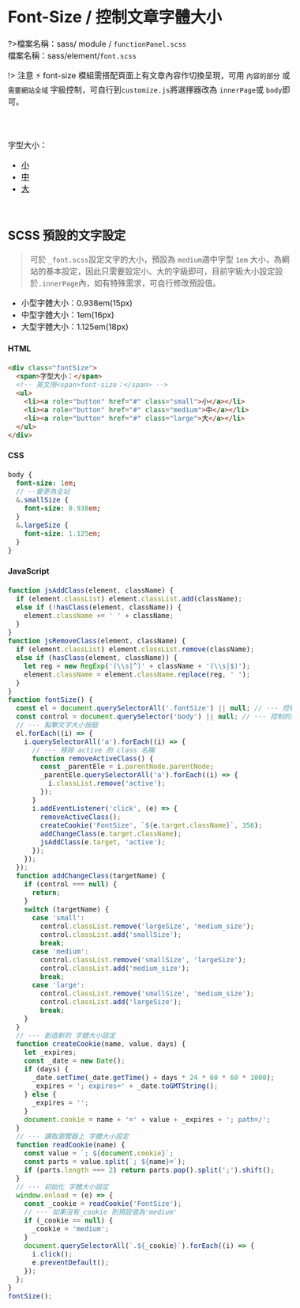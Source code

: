# Font-Size / 控制文章字體大小

?>檔案名稱：sass/ module / `functionPanel.scss`<br>
檔案名稱：sass/element/`font.scss`<br>

!> 注意 :zap: font-size 模組需搭配頁面上有文章內容作切換呈現，可用 `內容的部分` 或 `需要網站全域` 字級控制，可自行到`customize.js`將選擇器改為 `innerPage`或 `body`即可。

<!-- 文字大小 -->
  <div class="fontSize">
    <span>字型大小：</span>
    <!-- 英文用<span>font-size：</span> -->
    <ul>
      <li><a role="button" href="javascript:;" class="small">小</a></li>
      <li><a role="button" href="javascript:;" class="medium">中</a></li>
      <li><a role="button" href="javascript:;" class="large">大</a></li>
    </ul>
  </div>

<!-- <iframe height="265" style="width: 100%;" scrolling="no" title="Font-Size / 控制文章字體大小" src="https://codepen.io/u00hyui/embed/wvJvqPx?height=265&theme-id=dark&default-tab=html,result" frameborder="no" loading="lazy" allowtransparency="true" allowfullscreen="true">
  See the Pen <a href='https://codepen.io/u00hyui/pen/wvJvqPx'>Font-Size / 控制文章字體大小</a> by u00hyui
  (<a href='https://codepen.io/u00hyui'>@u00hyui</a>) on <a href='https://codepen.io'>CodePen</a>.
</iframe> -->

## SCSS 預設的文字設定

> 可於 `_font.scss`設定文字的大小，預設為 `medium`適中字型 `1em` 大小，為網站的基本設定，因此只需要設定小、大的字級即可，目前字級大小設定設於`.innerPage`內，如有特殊需求，可自行修改預設值。

- 小型字體大小：0.938em(15px)
- 中型字體大小：1em(16px)
- 大型字體大小：1.125em(18px)

<!-- tabs:start -->

#### **HTML**

```html
<div class="fontSize">
  <span>字型大小：</span>
  <!-- 英文用<span>font-size：</span> -->
  <ul>
    <li><a role="button" href="#" class="small">小</a></li>
    <li><a role="button" href="#" class="medium">中</a></li>
    <li><a role="button" href="#" class="large">大</a></li>
  </ul>
</div>
```

#### **CSS**

```sass
body {
  font-size: 1em;
  // --變更為全站
  &.smallSize {
    font-size: 0.938em;
  }
  &.largeSize {
    font-size: 1.125em;
  }
}
```

#### **JavaScript**

```javascript
function jsAddClass(element, className) {
  if (element.classList) element.classList.add(className);
  else if (!hasClass(element, className)) {
    element.className += ' ' + className;
  }
}
function jsRemoveClass(element, className) {
  if (element.classList) element.classList.remove(className);
  else if (hasClass(element, className)) {
    let reg = new RegExp('(\\s|^)' + className + '(\\s|$)');
    element.className = element.className.replace(reg, ' ');
  }
}
function fontSize() {
  const el = document.querySelectorAll('.fontSize') || null; // --- 控制的對象
  const control = document.querySelector('body') || null; // --- 控制的對象名稱
  // --- 點擊文字大小按鈕
  el.forEach((i) => {
    i.querySelectorAll('a').forEach((i) => {
      // --- 移除 active 的 class 名稱
      function removeActiveClass() {
        const _parentEle = i.parentNode.parentNode;
        _parentEle.querySelectorAll('a').forEach((i) => {
          i.classList.remove('active');
        });
      }
      i.addEventListener('click', (e) => {
        removeActiveClass();
        createCookie('FontSize', `${e.target.className}`, 356);
        addChangeClass(e.target.className);
        jsAddClass(e.target, 'active');
      });
    });
  });
  function addChangeClass(targetName) {
    if (control === null) {
      return;
    }
    switch (targetName) {
      case 'small':
        control.classList.remove('largeSize', 'medium_size');
        control.classList.add('smallSize');
        break;
      case 'medium':
        control.classList.remove('smallSize', 'largeSize');
        control.classList.add('medium_size');
        break;
      case 'large':
        control.classList.remove('smallSize', 'medium_size');
        control.classList.add('largeSize');
        break;
    }
  }
  // --- 創造新的 字體大小設定
  function createCookie(name, value, days) {
    let _expires;
    const _date = new Date();
    if (days) {
      _date.setTime(_date.getTime() + days * 24 * 60 * 60 * 1000);
      _expires = '; expires=' + _date.toGMTString();
    } else {
      _expires = '';
    }
    document.cookie = name + '=' + value + _expires + '; path=/';
  }
  // --- 讀取瀏覽器上 字體大小設定
  function readCookie(name) {
    const value = `; ${document.cookie}`;
    const parts = value.split(`; ${name}=`);
    if (parts.length === 2) return parts.pop().split(';').shift();
  }
  // --- 初始化 字體大小設定
  window.onload = (e) => {
    const _cookie = readCookie('FontSize');
    // --- 如果沒有_cookie 則預設值為'medium'
    if (_cookie == null) {
      _cookie = 'medium';
    }
    document.querySelectorAll(`.${_cookie}`).forEach((i) => {
      i.click();
      e.preventDefault();
    });
  };
}
fontSize();
```

<!-- tabs:end -->

<link rel="stylesheet" href="https://hywebu00.github.io/HyUI_v4.0/css/style.css" />
<style>
  .fontSize{
    margin:4em 0;
  }
  .fontSize a{
    color: #000 !important;
    font-weight: 400 !important;
  }
   .fontSize a.active{
    color:#fff !important;
  }
  .fontSize a:hover{
    color:#fff !important;
  }
  body.largeSize {
    font-size: 1.125em;
  }
  body.smallSize {
    font-size: 0.938em;
  }
  body{
     font-size: 1em;
  }
</style>
<script>
  function jsAddClass(element, className) {
  if (element.classList) element.classList.add(className);
  else if (!hasClass(element, className)) {
    element.className += ' ' + className;
  }
}
function jsRemoveClass(element, className) {
  if (element.classList) element.classList.remove(className);
  else if (hasClass(element, className)) {
    let reg = new RegExp('(\\s|^)' + className + '(\\s|$)');
    element.className = element.className.replace(reg, ' ');
  }
}
  function fontSize() {
  const el = document.querySelectorAll('.fontSize') || null; // --- 控制的對象
  const control = document.querySelector('body') || null; // --- 控制的對象名稱
  // --- 點擊文字大小按鈕
  el.forEach((i) => {
    i.querySelectorAll('a').forEach((i) => {
      // --- 移除 active 的 class 名稱
      function removeActiveClass() {
        const _parentEle = i.parentNode.parentNode;
        _parentEle.querySelectorAll('a').forEach((i) => {
          i.classList.remove('active');
        });
      }
      i.addEventListener('click', (e) => {
        removeActiveClass();
        createCookie('FontSize', `${e.target.className}`, 356);
        addChangeClass(e.target.className);
        jsAddClass(e.target, 'active');
      });
    });
  });
  function addChangeClass(targetName) {
    if (control === null) {
      return;
    }
    switch (targetName) {
      case 'small':
        control.classList.remove('largeSize', 'medium_size');
        control.classList.add('smallSize');
        break;
      case 'medium':
        control.classList.remove('smallSize', 'largeSize');
        control.classList.add('medium_size');
        break;
      case 'large':
        control.classList.remove('smallSize', 'medium_size');
        control.classList.add('largeSize');
        break;
    }
  }
  // --- 創造新的 字體大小設定
  function createCookie(name, value, days) {
    let _expires;
    const _date = new Date();
    if (days) {
      _date.setTime(_date.getTime() + days * 24 * 60 * 60 * 1000);
      _expires = '; expires=' + _date.toGMTString();
    } else {
      _expires = '';
    }
    document.cookie = name + '=' + value + _expires + '; path=/';
  }
  // --- 讀取瀏覽器上 字體大小設定
  function readCookie(name) {
    const value = `; ${document.cookie}`;
    const parts = value.split(`; ${name}=`);
    if (parts.length === 2) return parts.pop().split(';').shift();
  }
  // --- 初始化 字體大小設定
  window.onload = (e) => {
    const _cookie = readCookie('FontSize');
    // --- 如果沒有_cookie 則預設值為'medium'
    if (_cookie == null) {
      _cookie = 'medium';
    }
    document.querySelectorAll(`.${_cookie}`).forEach((i) => {
      i.click();
      e.preventDefault();
    });
  };
}
fontSize();
</script>
